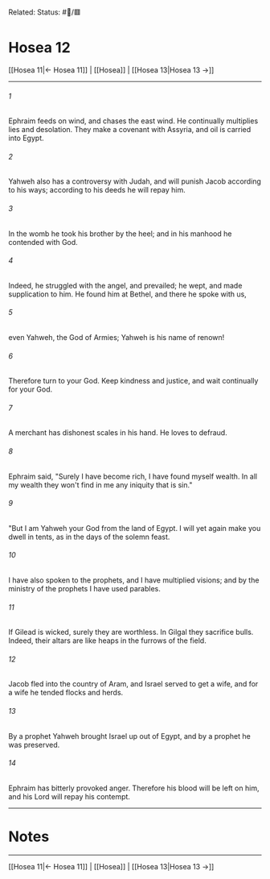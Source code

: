 Related:
Status: #📖/🟥
# Hosea 12

[[Hosea 11|← Hosea 11]] | [[Hosea]] | [[Hosea 13|Hosea 13 →]]
***



###### 1 
Ephraim feeds on wind, and chases the east wind. He continually multiplies lies and desolation. They make a covenant with Assyria, and oil is carried into Egypt. 

###### 2 
Yahweh also has a controversy with Judah, and will punish Jacob according to his ways; according to his deeds he will repay him. 

###### 3 
In the womb he took his brother by the heel; and in his manhood he contended with God. 

###### 4 
Indeed, he struggled with the angel, and prevailed; he wept, and made supplication to him. He found him at Bethel, and there he spoke with us, 

###### 5 
even Yahweh, the God of Armies; Yahweh is his name of renown! 

###### 6 
Therefore turn to your God. Keep kindness and justice, and wait continually for your God. 

###### 7 
A merchant has dishonest scales in his hand. He loves to defraud. 

###### 8 
Ephraim said, "Surely I have become rich, I have found myself wealth. In all my wealth they won't find in me any iniquity that is sin." 

###### 9 
"But I am Yahweh your God from the land of Egypt. I will yet again make you dwell in tents, as in the days of the solemn feast. 

###### 10 
I have also spoken to the prophets, and I have multiplied visions; and by the ministry of the prophets I have used parables. 

###### 11 
If Gilead is wicked, surely they are worthless. In Gilgal they sacrifice bulls. Indeed, their altars are like heaps in the furrows of the field. 

###### 12 
Jacob fled into the country of Aram, and Israel served to get a wife, and for a wife he tended flocks and herds. 

###### 13 
By a prophet Yahweh brought Israel up out of Egypt, and by a prophet he was preserved. 

###### 14 
Ephraim has bitterly provoked anger. Therefore his blood will be left on him, and his Lord will repay his contempt.

---
# Notes


***
[[Hosea 11|← Hosea 11]] | [[Hosea]] | [[Hosea 13|Hosea 13 →]]
